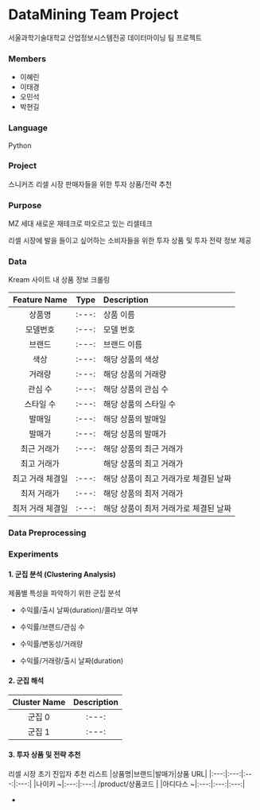 # DataMining Team Project 
서울과학기술대학교 산업정보시스템전공 데이터마이닝 팀 프로젝트

### Members
- 이혜린
- 이태경
- 오민석
- 박현길

### Language
Python 

### Project
스니커즈 리셀 시장 판매자들을 위한 투자 상품/전략 추천

### Purpose 
MZ 세대 새로운 재테크로 떠오르고 있는 리셀테크

리셀 시장에 발을 들이고 싶어하는 소비자들을 위한 투자 상품 및 투자 전략 정보 제공

### Data
Kream 사이트 내 상품 정보 크롤링

|Feature Name|Type|Description|
|:---:|:---:|:---|
|상품명|:---:|상품 이름|
|모델번호|:---:|모델 번호|
|브랜드|:---:|브랜드 이름|
|색상|:---:|해당 상품의 색상|
|거래량|:---:|해당 상품의 거래량|
|관심 수|:---:|해당 상품의 관심 수|
|스타일 수|:---:|해당 상품의 스타일 수|
|발매일|:---:|해당 상품의 발매일|
|발매가|:---:|해당 상품의 발매가|
|최근 거래가|:---:|해당 상품의 최근 거래가|
|최고 거래가||해당 상품의 최고 거래가|
|최고 거래 체결일|:---:|해당 상품이 최고 거래가로 체결된 날짜|
|최저 거래가|:---:|해당 상품의 최저 거래가|
|최저 거래 체결일|:---:|해당 상품이 최저 거래가로 체결된 날짜|

### Data Preprocessing

### Experiments
#### 1. 군집 분석 (Clustering Analysis)
제품별 특성을 파악하기 위한 군집 분석

- 수익률/출시 날짜(duration)/콜라보 여부
  
- 수익률/브랜드/관심 수
  
- 수익률/변동성/거래량
  
- 수익률/거래량/출시 날짜(duration)

#### 2. 군집 해석
|Cluster Name|Description|
|:---:|:---:|
|군집 0|:---:|
|군집 1|:---:|

#### 3. 투자 상품 및 전략 추천 

리셀 시장 초기 진입자 추천 리스트
|상품명|브랜드|발매가|상품 URL|
|:---:|:---:|:---:|:---:|
|나이키 ~|:---:|:---:| /product/상품코드 |
|아디다스 ~|:---:|:---:|:---:|

-

